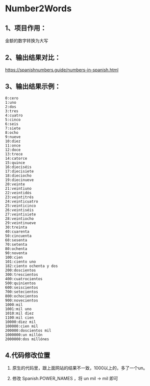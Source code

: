 # Number2Words

## 1、项目作用：
金额的数字转换为大写

## 2、输出结果对比： 
https://spanishnumbers.guide/numbers-in-spanish.html

## 3、输出结果示例：

```
0:cero
1:uno
2:dos
3:tres
4:cuatro
5:cinco
6:seis
7:siete
8:ocho
9:nueve
10:diez
11:once
12:doce
13:trece
14:catorce
15:quince
16:dieciséis
17:diecisiete
18:dieciocho
19:diecinueve
20:veinte
21:veintiuno
22:veintidós
23:veintitrés
24:veinticuatro
25:veinticinco
26:veintiséis
27:veintisiete
28:veintiocho
29:veintinueve
30:treinta
40:cuarenta
50:cincuenta
60:sesenta
70:setenta
80:ochenta
90:noventa
100:cien
101:ciento uno
182:ciento ochenta y dos
200:doscientos
300:trescientos
400:cuatrocientos
500:quinientos
600:seiscientos
700:setecientos
800:ochocientos
900:novecientos
1000:mil
1001:mil uno
1010:mil diez
1100:mil cien
10000:diez mil
100000:cien mil
200000:doscientos mil
1000000:un millón
2000000:dos millónes
```
## 4.代码修改位置

1. 原生的代码里，跟上面网站的结果不一致，1000以上的，多了一个un。

2. 修改 Spanish.POWER_NAMES ，将 un mil ->  mil 即可
